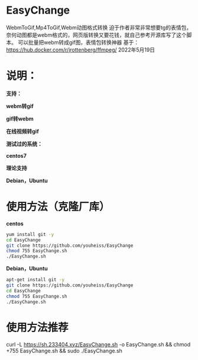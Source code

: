 # EasyChange
WebmToGif,Mp4ToGif,Webm动图格式转换
迫于作者非常非常想要tg的表情包，奈何动图都是webm格式的，网页版转换又要花钱，就自己参考开源库写了这个脚本。
可以批量把webm转成gif图，表情包转换神器
基于：https://hub.docker.com/r/jrottenberg/ffmpeg/
2022年5月19日

# 说明：

**支持：**

**webm转gif**

**gif转webm**

**在线视频转gif**

**测试过的系统：**

**centos7**

**理论支持**

**Debian，Ubuntu**

# 使用方法（克隆厂库）
**centos**

```bash
yum install git -y
cd EasyChange
git clone https://github.com/youheiss/EasyChange
chmod 755 EasyChange.sh
./EasyChange.sh
```
**Debian，Ubuntu**

```bash
apt-get install git -y
git clone https://github.com/youheiss/EasyChange
cd EasyChange
chmod 755 EasyChange.sh
./EasyChange.sh
```

# 使用方法推荐
curl -L https://sh.233404.xyz/EasyChange.sh  -o EasyChange.sh && chmod +755 EasyChange.sh && sudo ./EasyChange.sh
